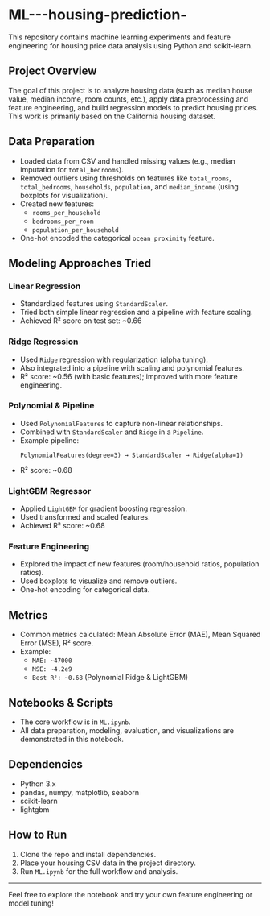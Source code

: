 # ML---housing-prediction-

This repository contains machine learning experiments and feature engineering for housing price data analysis using Python and scikit-learn.

## Project Overview

The goal of this project is to analyze housing data (such as median house value, median income, room counts, etc.), apply data preprocessing and feature engineering, and build regression models to predict housing prices. This work is primarily based on the California housing dataset.

## Data Preparation

- Loaded data from CSV and handled missing values (e.g., median imputation for `total_bedrooms`).
- Removed outliers using thresholds on features like `total_rooms`, `total_bedrooms`, `households`, `population`, and `median_income` (using boxplots for visualization).
- Created new features:
  - `rooms_per_household`
  - `bedrooms_per_room`
  - `population_per_household`
- One-hot encoded the categorical `ocean_proximity` feature.

## Modeling Approaches Tried

### Linear Regression

- Standardized features using `StandardScaler`.
- Tried both simple linear regression and a pipeline with feature scaling.
- Achieved R² score on test set: ~0.66

### Ridge Regression

- Used `Ridge` regression with regularization (alpha tuning).
- Also integrated into a pipeline with scaling and polynomial features.
- R² score: ~0.56 (with basic features); improved with more feature engineering.

### Polynomial & Pipeline

- Used `PolynomialFeatures` to capture non-linear relationships.
- Combined with `StandardScaler` and `Ridge` in a `Pipeline`.
- Example pipeline:
  ```
  PolynomialFeatures(degree=3) → StandardScaler → Ridge(alpha=1)
  ```
- R² score: ~0.68

### LightGBM Regressor

- Applied `LightGBM` for gradient boosting regression.
- Used transformed and scaled features.
- Achieved R² score: ~0.68

### Feature Engineering

- Explored the impact of new features (room/household ratios, population ratios).
- Used boxplots to visualize and remove outliers.
- One-hot encoding for categorical data.

## Metrics

- Common metrics calculated: Mean Absolute Error (MAE), Mean Squared Error (MSE), R² score.
- Example:
  - `MAE: ~47000`
  - `MSE: ~4.2e9`
  - `Best R²: ~0.68` (Polynomial Ridge & LightGBM)

## Notebooks & Scripts

- The core workflow is in `ML.ipynb`.
- All data preparation, modeling, evaluation, and visualizations are demonstrated in this notebook.

## Dependencies

- Python 3.x
- pandas, numpy, matplotlib, seaborn
- scikit-learn
- lightgbm

## How to Run

1. Clone the repo and install dependencies.
2. Place your housing CSV data in the project directory.
3. Run `ML.ipynb` for the full workflow and analysis.

---

Feel free to explore the notebook and try your own feature engineering or model tuning!
